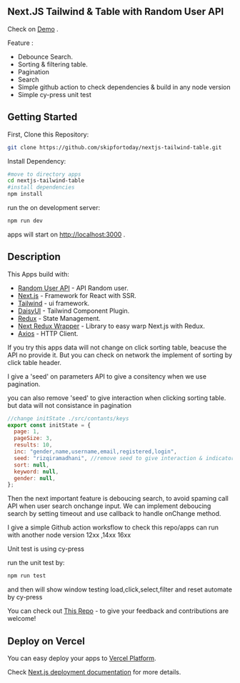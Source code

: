 ## Next.JS Tailwind & Table with Random User API

Check on [Demo](https://nextjs-tailwind-table.vercel.app) .

Feature :

- Debounce Search.
- Sorting & filtering table.
- Pagination
- Search
- Simple github action to check dependencies & build in any node version
- Simple cy-press unit test

## Getting Started

First, Clone this Repository:

```bash
git clone https://github.com/skipfortoday/nextjs-tailwind-table.git
```

Install Dependency:

```bash
#move to directory apps
cd nextjs-tailwind-table
#install dependencies
npm install
```

run the on development server:

```bash
npm run dev
```

apps will start on [http://localhost:3000](http://localhost:3000) .

## Description

This Apps build with:

- [Random User API](https://randomuser.me/documentation) - API Random user.
- [Next.js](https://nextjs.org/docs) - Framework for React with SSR.
- [Tailwind](https://tailwindcss.com/) - ui framework.
- [DaisyUI](https://daisyui.com/) - Tailwind Component Plugin.
- [Redux](https://redux.js.org/) - State Management.
- [Next Redux Wrapper](https://www.npmjs.com/package/next-redux-wrapper) - Library to easy warp Next.js with Redux.
- [Axios](https://axios-http.com/docs/intro) - HTTP Client.

If you try this apps data will not change on click sorting table, beacuse the API no provide it. But you can check on network the implement of sorting by click table header.

I give a 'seed' on parameters API to give a consitency when we use pagination.

you can also remove 'seed' to give interaction when clicking sorting table. but data will not consistance in pagination

```javascript
//change initState ./src/contants/keys
export const initState = {
  page: 1,
  pageSize: 3,
  results: 10,
  inc: "gender,name,username,email,registered,login",
  seed: "rizqiramadhani", //remove seed to give interaction & indicator short table
  sort: null,
  keyword: null,
  gender: null,
};
```

Then the next important feature is deboucing search, to avoid spaming call API when user search onchange input. We can implement deboucing search by setting timeout and use callback to handle onChange method.

I give a simple Github action worksflow to check this repo/apps can run with another node version 12xx ,14xx 16xx

Unit test is using cy-press

run the unit test by:

```bash
npm run test
```

and then will show window testing load,click,select,filter and reset automate by cy-press

You can check out [This Repo](https://github.com/skipfortoday/nextjs-tailwind-table) - to give your feedback and contributions are welcome!

## Deploy on Vercel

You can easy deploy your apps to [Vercel Platform](https://vercel.com/new?utm_medium=default-template&filter=next.js&utm_source=create-next-app&utm_campaign=create-next-app-readme).

Check [Next.js deployment documentation](https://nextjs.org/docs/deployment) for more details.

